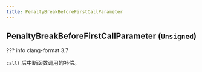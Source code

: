 ```yaml
---
title: PenaltyBreakBeforeFirstCallParameter
---
```


## PenaltyBreakBeforeFirstCallParameter (`Unsigned`)

??? info
    clang-format 3.7

`call(` 后中断函数调用的补偿。
